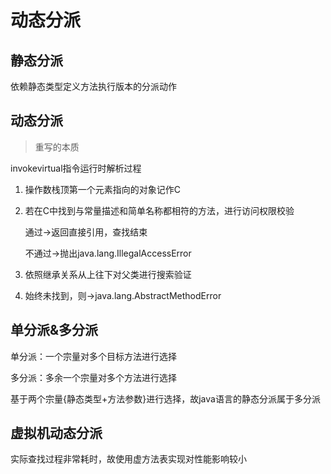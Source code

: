 # 动态分派

## 静态分派

依赖静态类型定义方法执行版本的分派动作

## 动态分派

>  重写的本质

invokevirtual指令运行时解析过程

1. 操作数栈顶第一个元素指向的对象记作C

2. 若在C中找到与常量描述和简单名称都相符的方法，进行访问权限校验

    通过->返回直接引用，查找结束

    不通过->抛出java.lang.IllegalAccessError

3. 依照继承关系从上往下对父类进行搜索验证

4. 始终未找到，则->java.lang.AbstractMethodError

## 单分派&多分派

单分派：一个宗量对多个目标方法进行选择

多分派：多余一个宗量对多个方法进行选择

基于两个宗量{静态类型+方法参数}进行选择，故java语言的静态分派属于多分派

## 虚拟机动态分派

实际查找过程非常耗时，故使用虚方法表实现对性能影响较小